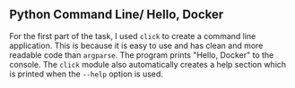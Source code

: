## Python Command Line/ Hello, Docker

For the first part of the task, I used `click` to create a command line application. This is because it is easy to use and has clean and more readable code than `argparse`. The program prints "Hello, Docker" to the console. The `click` module also automatically creates a help section which is printed when the `--help` option is used.
